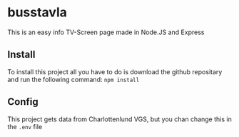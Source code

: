# busstavla
This is an easy info TV-Screen page made in Node.JS and Express

## Install
To install this project all you have to do is download the github repositary and run the following command: ```npm install```

## Config
This project gets data from Charlottenlund VGS, but you chan change this in the ```.env``` file
